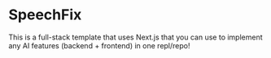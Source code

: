 # SpeechFix
This is a full-stack template that uses Next.js that you can use to implement any AI features (backend + frontend) in one repl/repo!
